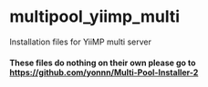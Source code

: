 # multipool_yiimp_multi
Installation files for YiiMP multi server

#### These files do nothing on their own please go to https://github.com/yonnn/Multi-Pool-Installer-2
